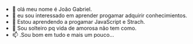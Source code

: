 - 👋 olá meu nome é João Gabriel.
- 👀 eu sou interessado em aprender progamar adquirir conhecimientos.
- 🌱 Estou aprendendo a progamar JavaScript e Strach.
- 💞️ Sou solteiro pq vida de amorosa não tem como.
- 📫 .Sou bom em tudo e mais um pouco...

<!---
Dorneles10/Dorneles10 is a ✨ special ✨ repository because its `README.md` (this file) appears on your GitHub profile.
You can click the Preview link to take a look at your changes.
--->
